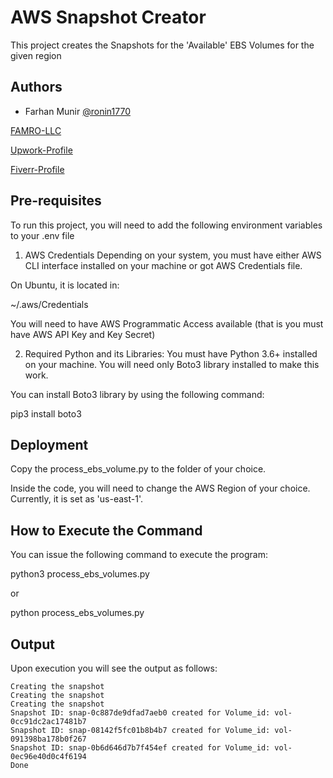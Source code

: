 
# AWS Snapshot Creator

This project creates the Snapshots for the 'Available' EBS Volumes for the given region


## Authors

- Farhan Munir 
[@ronin1770](https://github.com/ronin1770)

[FAMRO-LLC](https://famro-llc.com)

[Upwork-Profile](https://www.upwork.com/freelancers/~01a0bd1946b84dc45d?viewMode=1)

[Fiverr-Profile](https://www.fiverr.com/ronin1770?public_mode=true)




## Pre-requisites

To run this project, you will need to add the following environment variables to your .env file

1. AWS Credentials
Depending on your system, you must have either AWS CLI interface installed on your machine or got AWS Credentials file.

On Ubuntu, it is located in:

~/.aws/Credentials

You will need to have AWS Programmatic Access available (that is you must  have AWS API Key and Key Secret)

2. Required Python and its Libraries:
You must have Python 3.6+ installed on your machine. You will need only Boto3 library installed to make this work.

You can install Boto3 library by using the following command:

pip3 install boto3


## Deployment

Copy the process_ebs_volume.py to the folder of your choice. 

Inside the code,  you will need to change the AWS Region of your choice. Currently, it is set as 'us-east-1'.

## How to Execute the Command

You can issue the following command to execute the program:

python3 process_ebs_volumes.py

or 

python process_ebs_volumes.py

## Output

Upon execution you will see the output as follows:

```
Creating the snapshot
Creating the snapshot
Creating the snapshot
Snapshot ID: snap-0c887de9dfad7aeb0 created for Volume_id: vol-0cc91dc2ac17481b7
Snapshot ID: snap-08142f5fc01b8b4b7 created for Volume_id: vol-091398ba178b0f267
Snapshot ID: snap-0b6d646d7b7f454ef created for Volume_id: vol-0ec96e40d0c4f6194
Done

```



